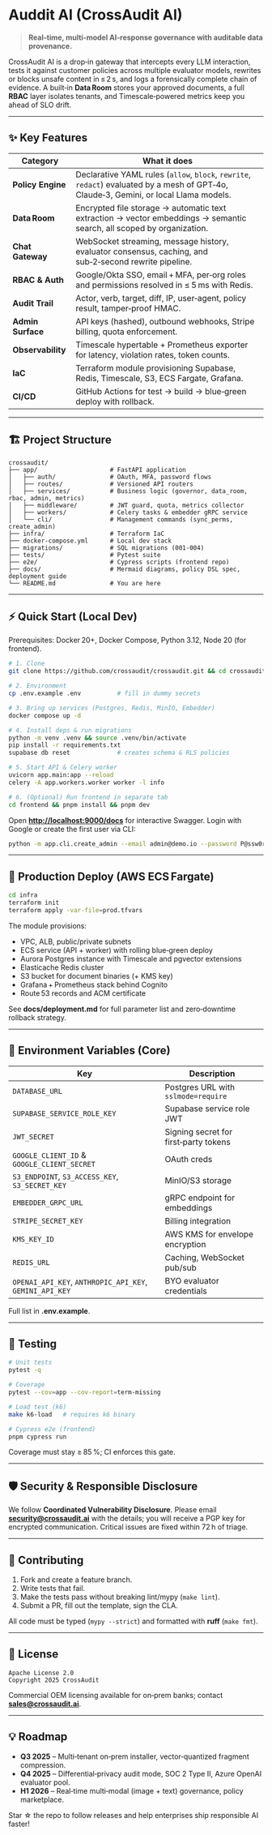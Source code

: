 # Auddit AI (CrossAudit AI)

> **Real‑time, multi‑model AI‑response governance with auditable data provenance.**

CrossAudit AI is a drop‑in gateway that intercepts every LLM interaction, tests it against customer policies across multiple evaluator models, rewrites or blocks unsafe content in ≤ 2 s, and logs a forensically complete chain of evidence.
A built‑in **Data Room** stores your approved documents, a full **RBAC** layer isolates tenants, and Timescale‑powered metrics keep you ahead of SLO drift.

---

## ✨ Key Features

| Category          | What it does                                                                                                                           |
| ----------------- | -------------------------------------------------------------------------------------------------------------------------------------- |
| **Policy Engine** | Declarative YAML rules (`allow`, `block`, `rewrite`, `redact`) evaluated by a mesh of GPT‑4o, Claude‑3, Gemini, or local Llama models. |
| **Data Room**     | Encrypted file storage → automatic text extraction → vector embeddings → semantic search, all scoped by organization.                  |
| **Chat Gateway**  | WebSocket streaming, message history, evaluator consensus, caching, and sub‑2‑second rewrite pipeline.                                 |
| **RBAC & Auth**   | Google/Okta SSO, email + MFA, per‑org roles and permissions resolved in ≤ 5 ms with Redis.                                             |
| **Audit Trail**   | Actor, verb, target, diff, IP, user‑agent, policy result, tamper‑proof HMAC.                                                           |
| **Admin Surface** | API keys (hashed), outbound webhooks, Stripe billing, quota enforcement.                                                               |
| **Observability** | Timescale hypertable + Prometheus exporter for latency, violation rates, token counts.                                                 |
| **IaC**           | Terraform module provisioning Supabase, Redis, Timescale, S3, ECS Fargate, Grafana.                                                    |
| **CI/CD**         | GitHub Actions for test → build → blue‑green deploy with rollback.                                                                     |

---

## 🏗 Project Structure

```
crossaudit/
├── app/                    # FastAPI application  
│   ├── auth/               # OAuth, MFA, password flows  
│   ├── routes/             # Versioned API routers  
│   ├── services/           # Business logic (governor, data_room, rbac, admin, metrics)  
│   ├── middleware/         # JWT guard, quota, metrics collector  
│   ├── workers/            # Celery tasks & embedder gRPC service  
│   └── cli/                # Management commands (sync_perms, create_admin)  
├── infra/                  # Terraform IaC  
├── docker-compose.yml      # Local dev stack  
├── migrations/             # SQL migrations (001‑004)  
├── tests/                  # Pytest suite  
├── e2e/                    # Cypress scripts (frontend repo)  
├── docs/                   # Mermaid diagrams, policy DSL spec, deployment guide  
└── README.md               # You are here
```

---

## ⚡ Quick Start (Local Dev)

Prerequisites: Docker 20+, Docker Compose, Python 3.12, Node 20 (for frontend).

```bash
# 1. Clone
git clone https://github.com/crossaudit/crossaudit.git && cd crossaudit

# 2. Environment
cp .env.example .env          # fill in dummy secrets

# 3. Bring up services (Postgres, Redis, MinIO, Embedder)
docker compose up -d

# 4. Install deps & run migrations
python -m venv .venv && source .venv/bin/activate
pip install -r requirements.txt
supabase db reset             # creates schema & RLS policies

# 5. Start API & Celery worker
uvicorn app.main:app --reload
celery -A app.workers.worker worker -l info

# 6. (Optional) Run frontend in separate tab
cd frontend && pnpm install && pnpm dev
```

Open **[http://localhost:9000/docs](http://localhost:9000/docs)** for interactive Swagger.
Login with Google or create the first user via CLI:

```bash
python -m app.cli.create_admin --email admin@demo.io --password P@ssw0rd!
```

---

## 🚀 Production Deploy (AWS ECS Fargate)

```bash
cd infra
terraform init
terraform apply -var-file=prod.tfvars
```

The module provisions:

* VPC, ALB, public/private subnets
* ECS service (API + worker) with rolling blue‑green deploy
* Aurora Postgres instance with Timescale and pgvector extensions
* Elasticache Redis cluster
* S3 bucket for document binaries (+ KMS key)
* Grafana + Prometheus stack behind Cognito
* Route 53 records and ACM certificate

See **docs/deployment.md** for full parameter list and zero‑downtime rollback strategy.

---

## 🔑 Environment Variables (Core)

| Key                                                     | Description                           |
| ------------------------------------------------------- | ------------------------------------- |
| `DATABASE_URL`                                          | Postgres URL with `sslmode=require`   |
| `SUPABASE_SERVICE_ROLE_KEY`                             | Supabase service role JWT             |
| `JWT_SECRET`                                            | Signing secret for first‑party tokens |
| `GOOGLE_CLIENT_ID` & `GOOGLE_CLIENT_SECRET`             | OAuth creds                           |
| `S3_ENDPOINT`, `S3_ACCESS_KEY`, `S3_SECRET_KEY`         | MinIO/S3 storage                      |
| `EMBEDDER_GRPC_URL`                                     | gRPC endpoint for embeddings          |
| `STRIPE_SECRET_KEY`                                     | Billing integration                   |
| `KMS_KEY_ID`                                            | AWS KMS for envelope encryption       |
| `REDIS_URL`                                             | Caching, WebSocket pub/sub            |
| `OPENAI_API_KEY`, `ANTHROPIC_API_KEY`, `GEMINI_API_KEY` | BYO evaluator credentials             |

Full list in **.env.example**.

---

## 🧪 Testing

```bash
# Unit tests
pytest -q

# Coverage
pytest --cov=app --cov-report=term-missing

# Load test (k6)
make k6-load   # requires k6 binary

# Cypress e2e (frontend)
pnpm cypress run
```

Coverage must stay ≥ 85 %; CI enforces this gate.

---

## 🛡️ Security & Responsible Disclosure

We follow **Coordinated Vulnerability Disclosure**.
Please email **[security@crossaudit.ai](mailto:security@crossaudit.ai)** with the details; you will receive a PGP key for encrypted communication. Critical issues are fixed within 72 h of triage.

---

## 🤝 Contributing

1. Fork and create a feature branch.
2. Write tests that fail.
3. Make the tests pass without breaking lint/mypy (`make lint`).
4. Submit a PR, fill out the template, sign the CLA.

All code must be typed (`mypy --strict`) and formatted with **ruff** (`make fmt`).

---

## 📜 License

```
Apache License 2.0
Copyright 2025 CrossAudit
```

Commercial OEM licensing available for on‑prem banks; contact **[sales@crossaudit.ai](mailto:sales@crossaudit.ai)**.

---

## 💡 Roadmap

* **Q3 2025** – Multi‑tenant on‑prem installer, vector‑quantized fragment compression.
* **Q4 2025** – Differential‑privacy audit mode, SOC 2 Type II, Azure OpenAI evaluator pool.
* **H1 2026** – Real‑time multi‑modal (image + text) governance, policy marketplace.

Star ☆ the repo to follow releases and help enterprises ship responsible AI faster!
